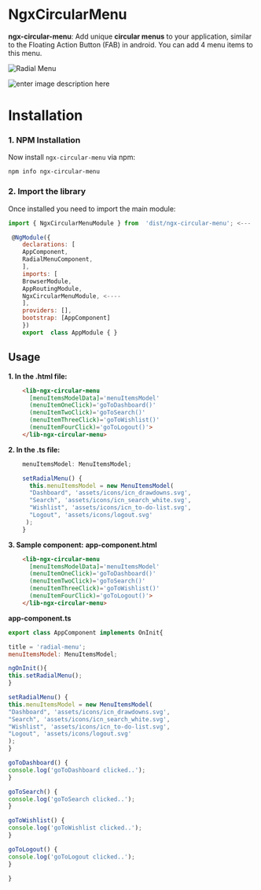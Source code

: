 # NgxCircularMenu

**ngx-circular-menu**: Add unique **circular menus** to your application, similar to the Floating Action Button (FAB) in android. You can add 4 menu items to this menu.


![Radial Menu](https://i.imgur.com/Yab9wFk.png)

![enter image description here](https://i.imgur.com/Vd2klR1.png)

# Installation
### 1. NPM Installation
Now install  `ngx-circular-menu`  via npm:

`npm info ngx-circular-menu`

### 2. Import the library
Once installed you need to import the main module:

```javascript
import { NgxCircularMenuModule } from  'dist/ngx-circular-menu'; <---

 @NgModule({
    declarations: [
    AppComponent,
    RadialMenuComponent,
    ],
    imports: [
    BrowserModule,
    AppRoutingModule,
    NgxCircularMenuModule, <----
    ],
    providers: [],
    bootstrap: [AppComponent]
    })
    export  class AppModule { }
```

## Usage
**1. In the .html file:**
```html
    <lib-ngx-circular-menu  
      [menuItemsModelData]='menuItemsModel'  
      (menuItemOneClick)='goToDashboard()' 
      (menuItemTwoClick)='goToSearch()' 
      (menuItemThreeClick)='goToWishlist()' 
      (menuItemFourClick)='goToLogout()'>
    </lib-ngx-circular-menu>
   ```

**2. In the .ts file:**

```javascript
    menuItemsModel: MenuItemsModel;

    setRadialMenu() {
      this.menuItemsModel = new MenuItemsModel(
      "Dashboard", 'assets/icons/icn_drawdowns.svg',
      "Search", 'assets/icons/icn_search_white.svg',
      "Wishlist", 'assets/icons/icn_to-do-list.svg',
      "Logout", 'assets/icons/logout.svg'
     );
    }
```

**3. Sample component:**
**app-component.html**
```html
    <lib-ngx-circular-menu  
      [menuItemsModelData]='menuItemsModel'  
      (menuItemOneClick)='goToDashboard()' 
      (menuItemTwoClick)='goToSearch()' 
      (menuItemThreeClick)='goToWishlist()' 
      (menuItemFourClick)='goToLogout()'>
    </lib-ngx-circular-menu>
   ```
   
   **app-component.ts**
```javascript
export class AppComponent implements OnInit{

title = 'radial-menu';
menuItemsModel: MenuItemsModel;

ngOnInit(){
this.setRadialMenu();
}

setRadialMenu() {
this.menuItemsModel = new MenuItemsModel(
"Dashboard", 'assets/icons/icn_drawdowns.svg',
"Search", 'assets/icons/icn_search_white.svg',
"Wishlist", 'assets/icons/icn_to-do-list.svg',
"Logout", 'assets/icons/logout.svg'
);
}

goToDashboard() {
console.log('goToDashboard clicked..');
}

goToSearch() {
console.log('goToSearch clicked..');
}

goToWishlist() {
console.log('goToWishlist clicked..');
}

goToLogout() {
console.log('goToLogout clicked..');
}

}
```